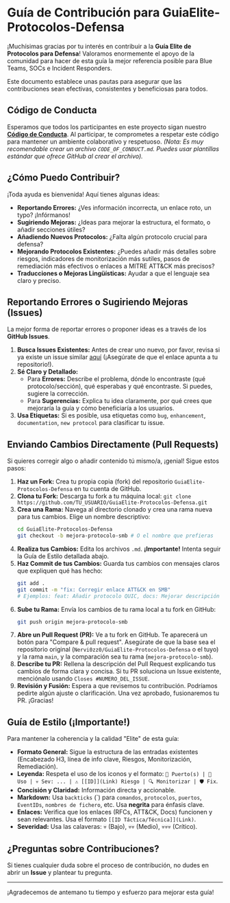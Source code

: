 # Guía de Contribución para GuiaElite-Protocolos-Defensa

¡Muchísimas gracias por tu interés en contribuir a la **Guía Elite de Protocolos para Defensa**! Valoramos enormemente el apoyo de la comunidad para hacer de esta guía la mejor referencia posible para Blue Teams, SOCs e Incident Responders.

Este documento establece unas pautas para asegurar que las contribuciones sean efectivas, consistentes y beneficiosas para todos.

## Código de Conducta

Esperamos que todos los participantes en este proyecto sigan nuestro [**Código de Conducta**](CODE_OF_CONDUCT.md). Al participar, te comprometes a respetar este código para mantener un ambiente colaborativo y respetuoso.
*(Nota: Es muy recomendable crear un archivo `CODE_OF_CONDUCT.md`. Puedes usar plantillas estándar que ofrece GitHub al crear el archivo).*

## ¿Cómo Puedo Contribuir?

¡Toda ayuda es bienvenida! Aquí tienes algunas ideas:

* **Reportando Errores:** ¿Ves información incorrecta, un enlace roto, un typo? ¡Infórmanos!
* **Sugiriendo Mejoras:** ¿Ideas para mejorar la estructura, el formato, o añadir secciones útiles?
* **Añadiendo Nuevos Protocolos:** ¿Falta algún protocolo crucial para defensa?
* **Mejorando Protocolos Existentes:** ¿Puedes añadir más detalles sobre riesgos, indicadores de monitorización más sutiles, pasos de remediación más efectivos o enlaces a MITRE ATT&CK más precisos?
* **Traducciones o Mejoras Lingüísticas:** Ayudar a que el lenguaje sea claro y preciso.

## Reportando Errores o Sugiriendo Mejoras (Issues)

La mejor forma de reportar errores o proponer ideas es a través de los **GitHub Issues**.

1.  **Busca Issues Existentes:** Antes de crear uno nuevo, por favor, revisa si ya existe un issue similar [aquí](https://github.com/Nervi0zz0/GuiaElite-Protocolos-Defensa/issues) (¡Asegúrate de que el enlace apunta a tu repositorio!).
2.  **Sé Claro y Detallado:**
    * Para **Errores:** Describe el problema, dónde lo encontraste (qué protocolo/sección), qué esperabas y qué encontraste. Si puedes, sugiere la corrección.
    * Para **Sugerencias:** Explica tu idea claramente, por qué crees que mejoraría la guía y cómo beneficiaría a los usuarios.
3.  **Usa Etiquetas:** Si es posible, usa etiquetas como `bug`, `enhancement`, `documentation`, `new protocol` para clasificar tu issue.

## Enviando Cambios Directamente (Pull Requests)

Si quieres corregir algo o añadir contenido tú mismo/a, ¡genial! Sigue estos pasos:

1.  **Haz un Fork:** Crea tu propia copia (fork) del repositorio `GuiaElite-Protocolos-Defensa` en tu cuenta de GitHub.
2.  **Clona tu Fork:** Descarga tu fork a tu máquina local: `git clone https://github.com/TU_USUARIO/GuiaElite-Protocolos-Defensa.git`
3.  **Crea una Rama:** Navega al directorio clonado y crea una rama nueva para tus cambios. Elige un nombre descriptivo:
    ```bash
    cd GuiaElite-Protocolos-Defensa
    git checkout -b mejora-protocolo-smb # O el nombre que prefieras
    ```
4.  **Realiza tus Cambios:** Edita los archivos `.md`. **¡Importante!** Intenta seguir la Guía de Estilo detallada abajo.
5.  **Haz Commit de tus Cambios:** Guarda tus cambios con mensajes claros que expliquen qué has hecho:
    ```bash
    git add .
    git commit -m "fix: Corregir enlace ATT&CK en SMB"
    # Ejemplos: feat: Añadir protocolo QUIC, docs: Mejorar descripción de riesgo en HTTP
    ```
6.  **Sube tu Rama:** Envía los cambios de tu rama local a tu fork en GitHub:
    ```bash
    git push origin mejora-protocolo-smb
    ```
7.  **Abre un Pull Request (PR):** Ve a tu fork en GitHub. Te aparecerá un botón para "Compare & pull request". Asegúrate de que la base sea el repositorio original (`Nervi0zz0/GuiaElite-Protocolos-Defensa` o el tuyo) y la rama `main`, y la comparación sea tu rama (`mejora-protocolo-smb`).
8.  **Describe tu PR:** Rellena la descripción del Pull Request explicando tus cambios de forma clara y concisa. Si tu PR soluciona un Issue existente, menciónalo usando `Closes #NUMERO_DEL_ISSUE`.
9.  **Revisión y Fusión:** Espera a que revisemos tu contribución. Podríamos pedirte algún ajuste o clarificación. Una vez aprobado, fusionaremos tu PR. ¡Gracias!

## Guía de Estilo (¡Importante!)

Para mantener la coherencia y la calidad "Elite" de esta guía:

* **Formato General:** Sigue la estructura de las entradas existentes (Encabezado H3, línea de info clave, Riesgos, Monitorización, Remediación).
* **Leyenda:** Respeta el uso de los iconos y el formato: `🔌 Puerto(s) | 🎯 Uso | 💀 Sev: ... | ⚠️ [[ID]](Link) Riesgo | 🔍 Monitorizar | 🛡️ Fix`.
* **Concisión y Claridad:** Información directa y accionable.
* **Markdown:** Usa `backticks` (\`) para `comandos`, `protocolos`, `puertos`, `EventIDs`, `nombres de fichero`, etc. Usa **negrita** para énfasis clave.
* **Enlaces:** Verifica que los enlaces (RFCs, ATT&CK, Docs) funcionen y sean relevantes. Usa el formato `[[ID Táctica/Técnica]](Link)`.
* **Severidad:** Usa las calaveras: 💀 (Bajo), 💀💀 (Medio), 💀💀💀 (Crítico).

## ¿Preguntas sobre Contribuciones?

Si tienes cualquier duda sobre el proceso de contribución, no dudes en abrir un **Issue** y plantear tu pregunta.

---

¡Agradecemos de antemano tu tiempo y esfuerzo para mejorar esta guía!
